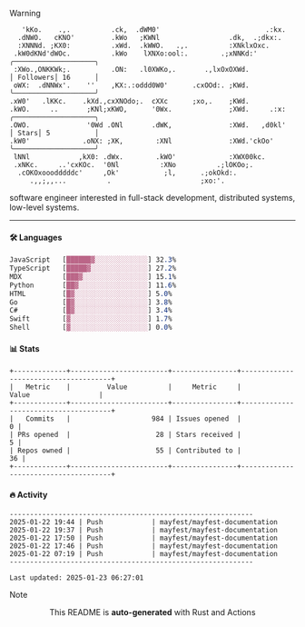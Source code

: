 > [!WARNING]
> ```>     .'.                         .lxx;                            ..    
>    'kKo.    .,.          .ck,  .dWM0'                          .:kx.   
>   .dNWO.   cKNO'         .kWo   ;KWNl                 .dk,  .;dkx:.    
>   :XNNNd. ;KX0:          .xWd.  .kWWO.   .,.          :XNklxOxc.       
>  .kW0dKNd'dWOc.          .kWo    lXNXo:ool:.        .;xNNKd:'          ╭────────────────────╮
>  :XWo.,ONKKWk;.          .ON:   .l0XWKo,.       .,lxOxOXWd.            │ Followers│ 16      │
>  oWX:  .dNNWx'.    ''    ,KX:.:oddd0W0'      .cxOOd:. ;KWd.            ╰────────────────────╯
> .xW0'   .lKKc.    .kXd.,cxXNOdo;.  cXXc      ;xo,.    ;KWd.            
> .kWO.     ..       ;KNl;xKWO,      '0Wx.              ;XWd.     .:x:   ╭────────────────────╮
> .OWO.              '0Wd .ONl       .dWK,              :XWd.   ,d0kl'   │ Stars│ 5           │
> .kW0'             .oNX: ;XK,        :XNl              :XWd.'ckOo'      ╰────────────────────╯
>  lNNl            ,kX0: .dWx.        .kWO'             :XWX00kc.        
>  .xNKc.     ..'cxKOc.  '0Nl          :XNo          .;lOKOo;.           
>   .cOKOxooodddddc'     ,Ok'           ;l,      .;okOkd:.               
>      .,,;,,...          .                      ;xo:'.                  
> ```
> <p>software engineer interested in full-stack development, distributed systems, low-level systems.</p>

---

#### 🛠️ Languages
```css
JavaScript   [██████▓░░░░░░░░░░░░░] 32.3%
TypeScript   [█████▓░░░░░░░░░░░░░░] 27.2%
MDX          [███▓░░░░░░░░░░░░░░░░] 15.1%
Python       [██▓░░░░░░░░░░░░░░░░░] 11.6%
HTML         [█▓░░░░░░░░░░░░░░░░░░] 5.0%
Go           [█▓░░░░░░░░░░░░░░░░░░] 3.8%
C#           [█▓░░░░░░░░░░░░░░░░░░] 3.4%
Swift        [▓░░░░░░░░░░░░░░░░░░░] 1.7%
Shell        [▓░░░░░░░░░░░░░░░░░░░] 0.0%
```

#### 📊 Stats
```
+-------------+------------------------+----------------+--------------------------------------+
|   Metric    |         Value          |     Metric     |                Value                 |
+-------------+------------------------+----------------+--------------------------------------+
|   Commits   |                    984 | Issues opened  |                                    0 |
| PRs opened  |                     28 | Stars received |                                    5 |
| Repos owned |                     55 | Contributed to |                                   36 |
+-------------+------------------------+----------------+--------------------------------------+
```

#### 🔥 Activity
```
------------------------------------------------------------
2025-01-22 19:44 | Push            | mayfest/mayfest-documentation
2025-01-22 19:37 | Push            | mayfest/mayfest-documentation
2025-01-22 17:50 | Push            | mayfest/mayfest-documentation
2025-01-22 17:46 | Push            | mayfest/mayfest-documentation
2025-01-22 07:19 | Push            | mayfest/mayfest-documentation
------------------------------------------------------------

Last updated: 2025-01-23 06:27:01
```

> [!NOTE]
> <p align="center">This README is <b>auto-generated</b> with Rust and Actions</p>